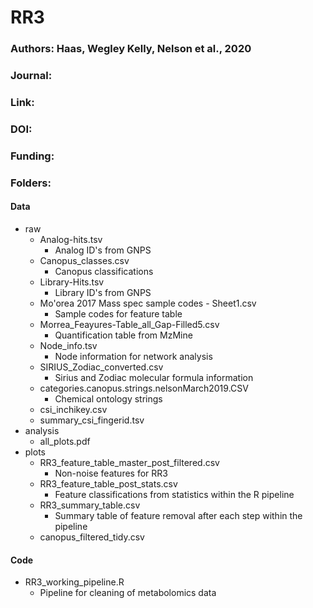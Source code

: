 # RR3

### Authors: Haas, Wegley Kelly, Nelson et al., 2020

### Journal: 
### Link: 
### DOI: 

### Funding:


### Folders:
#### Data
- raw
   - Analog-hits.tsv
      - Analog ID's from GNPS
   - Canopus_classes.csv
      - Canopus classifications
   - Library-Hits.tsv
      - Library ID's from GNPS
   - Mo'orea 2017 Mass spec sample codes - Sheet1.csv
      - Sample codes for feature table
   - Morrea_Feayures-Table_all_Gap-Filled5.csv
      - Quantification table from MzMine
   - Node_info.tsv
      - Node information for network analysis
   - SIRIUS_Zodiac_converted.csv
      - Sirius and Zodiac molecular formula information
   - categories.canopus.strings.nelsonMarch2019.CSV
      - Chemical ontology strings 
   - csi_inchikey.csv
   - summary_csi_fingerid.tsv
- analysis
   - all_plots.pdf
- plots
   - RR3_feature_table_master_post_filtered.csv
      - Non-noise features for RR3
   - RR3_feature_table_post_stats.csv 
      - Feature classifications from statistics within the R pipeline
   - RR3_summary_table.csv
      - Summary table of feature removal after each step within the pipeline
   - canopus_filtered_tidy.csv
   
#### Code
- RR3_working_pipeline.R
   - Pipeline for cleaning of metabolomics data


